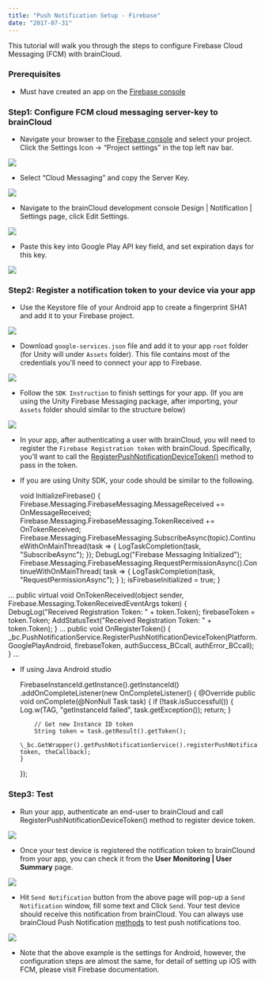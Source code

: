 ```yaml
---
title: "Push Notification Setup - Firebase"
date: "2017-07-31"
---
```


This tutorial will walk you through the steps to configure Firebase Cloud Messaging (FCM) with brainCloud.

### Prerequisites

- Must have created an app on the [Firebase console](https://console.firebase.google.com/)

### Step1: Configure FCM cloud messaging server-key to brainCloud

- Navigate your browser to the [Firebase console](https://console.firebase.google.com/) and select your project. Click the Settings Icon -> “Project settings” in the top left nav bar.

![](images/image.png)

- [](https://downloads.intercomcdn.com/i/o/363163268/df61c0644eed17b7c7720fdd/image.png)Select “Cloud Messaging” and copy the Server Key.

![](images/image.png)

- [](https://downloads.intercomcdn.com/i/o/363163674/9784d263d41547231f100d3f/image.png)Navigate to the brainCloud development console Design | Notification | Settings page, click Edit Settings.

![](images/image.png)

- [](https://downloads.intercomcdn.com/i/o/363164687/0b9686fb11a02b479228e124/image.png)Paste this key into Google Play API key field, and set expiration days for this key.

![](images/image.png)

### Step2: Register a notification token to your device via your app

- Use the Keystore file of your Android app to create a fingerprint SHA1 and add it to your Firebase project.

![](images/image.png)

- [](https://downloads.intercomcdn.com/i/o/363170155/8a1b3fd682b55062c117f921/image.png)Download `google-services.json` file and add it to your app `root` folder (for Unity will under `Assets` folder). This file contains most of the credentials you’ll need to connect your app to Firebase.

![](images/image.png)

- [](https://downloads.intercomcdn.com/i/o/363171394/676a6832ba89d7e8c5d15600/image.png)Follow the `SDK Instruction` to finish settings for your app. (If you are using the Unity Firebase Messaging package, after importing, your `Assets` folder should similar to the structure below)

![](images/image.png)

- [](https://downloads.intercomcdn.com/i/o/363172566/c331289185689feda4332a47/image.png)In your app, after authenticating a user with brainCloud, you will need to register the `Firebase Registration token` with brainCloud. Specifically, you’ll want to call the [RegisterPushNotificationDeviceToken()](https://getbraincloud.com/apidocs/apiref/?cloudcode#capi-pushnotification-registerpushnotificationdevicetoken) method to pass in the token.
- If you are using Unity SDK, your code should be similar to the following.

    void InitializeFirebase()
    {
        Firebase.Messaging.FirebaseMessaging.MessageReceived += OnMessageReceived;
        Firebase.Messaging.FirebaseMessaging.TokenReceived += OnTokenReceived;
        Firebase.Messaging.FirebaseMessaging.SubscribeAsync(topic).ContinueWithOnMainThread(task => {
            LogTaskCompletion(task, "SubscribeAsync");
        });
        DebugLog("Firebase Messaging Initialized");
        Firebase.Messaging.FirebaseMessaging.RequestPermissionAsync().ContinueWithOnMainThread(
            task => {
                LogTaskCompletion(task, "RequestPermissionAsync");
            }
        );
        isFirebaseInitialized = true;
    } 

...
    public virtual void OnTokenReceived(object sender, Firebase.Messaging.TokenReceivedEventArgs token)
    {
        DebugLog("Received Registration Token: " + token.Token);
        firebaseToken = token.Token;
        AddStatusText("Received Registration Token: " + token.Token);
    }
...
    public void OnRegisterToken()
    {
        \_bc.PushNotificationService.RegisterPushNotificationDeviceToken(Platform.GooglePlayAndroid, firebaseToken, authSuccess\_BCcall, authError\_BCcall);
    }
...

- If using Java Android studio

  FirebaseInstanceId.getInstance().getInstanceId()
  .addOnCompleteListener(new OnCompleteListener<InstanceIdResult>() {
      @Override
      public void onComplete(@NonNull Task<InstanceIdResult> task) {
          if (!task.isSuccessful()) {
              Log.w(TAG, "getInstanceId failed", task.getException());
              return;
          }

          // Get new Instance ID token
          String token = task.getResult().getToken();
          \_bc.GetWrapper().getPushNotificationService().registerPushNotificationToken(Platform.GooglePlayAndroid, token, theCallback);
      }
  });

### Step3: Test

- Run your app, authenticate an end-user to brainCloud and call RegisterPushNotificationDeviceToken() method to register device token.

![](images/image.png)

- [](https://downloads.intercomcdn.com/i/o/363178357/3c1e5a09827267caede11b8d/image.png)Once your test device is registered the notification token to brainClound from your app, you can check it from the **User** **Monitoring | User Summary** page.

![](images/image.png)

- [](https://downloads.intercomcdn.com/i/o/363176360/1474feee11f5367407b4e4b1/image.png)Hit `Send Notification` button from the above page will pop-up a `Send Notification` window, fill some text and Click `Send`. Your test device should receive this notification from brainCloud. You can always use brainCloud Push Notification [methods](https://getbraincloud.com/apidocs/apiref/?cloudcode#capi-pushnotification) to test push notifications too.

![](images/image.png)

- [](https://downloads.intercomcdn.com/i/o/363181329/3755b318ffa0dd79912cbb1f/image.png)Note that the above example is the settings for Android, however, the configuration steps are almost the same, for detail of setting up iOS with FCM, please visit Firebase documentation.
